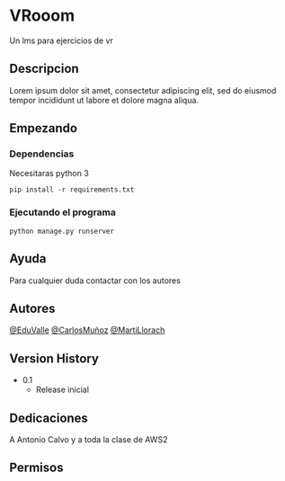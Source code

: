 # VRooom

Un lms para ejercicios de vr

## Descripcion

Lorem ipsum dolor sit amet, consectetur adipiscing elit, sed do eiusmod tempor incididunt ut labore et dolore magna aliqua.

## Empezando

### Dependencias

Necesitaras python 3 
```
pip install -r requirements.txt
```

### Ejecutando el programa

```
python manage.py runserver
```

## Ayuda

Para cualquier duda contactar con los autores

## Autores
  
[@EduValle](https://github.com/edupedu101/)
[@CarlosMuñoz](https://github.com/CarlosMunozRo/)
[@MartiLlorach](https://github.com/MartiLlorach/)


## Version History

* 0.1
    * Release inicial

## Dedicaciones

A Antonio Calvo y a toda la clase de AWS2

## Permisos


